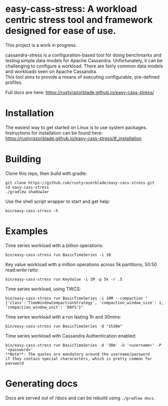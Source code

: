 # easy-cass-stress: A workload centric stress tool and framework designed for ease of use.

This project is a work in progress.

cassandra-stress is a configuration-based tool for doing benchmarks and testing simple data models for Apache Cassandra. 
Unfortunately, it can be challenging to configure a workload. There are fairly common data models and workloads seen on Apache Cassandra.  
This tool aims to provide a means of executing configurable, pre-defined profiles.

Full docs are here: https://rustyrazorblade.github.io/easy-cass-stress/

# Installation

The easiest way to get started on Linux is to use system packages.
Instructions for installation can be found here: https://rustyrazorblade.github.io/easy-cass-stress/#_installation


# Building

Clone this repo, then build with gradle:

    git clone https://github.com/rustyrazorblade/easy-cass-stress.git
    cd easy-cass-stress
    ./gradlew shadowJar

Use the shell script wrapper to start and get help:

    bin/easy-cass-stress -h

# Examples

Time series workload with a billion operations:

    bin/easy-cass-stress run BasicTimeSeries -i 1B

Key value workload with a million operations across 5k partitions, 50:50 read:write ratio:

    bin/easy-cass-stress run KeyValue -i 1M -p 5k -r .5


Time series workload, using TWCS:

    bin/easy-cass-stress run BasicTimeSeries -i 10M --compaction "{'class':'TimeWindowCompactionStrategy', 'compaction_window_size': 1, 'compaction_window_unit': 'DAYS'}"

Time series workload with a run lasting 1h and 30mins:

    bin/easy-cass-stress run BasicTimeSeries -d "1h30m"

Time series workload with Cassandra Authentication enabled:

    bin/easy-cass-stress run BasicTimeSeries -d '30m' -U '<username>' -P '<password>'
    **Note**: The quotes are mandatory around the username/password
    if they contain special chararacters, which is pretty common for password

# Generating docs

Docs are served out of /docs and can be rebuild using `./gradlew docs`.
